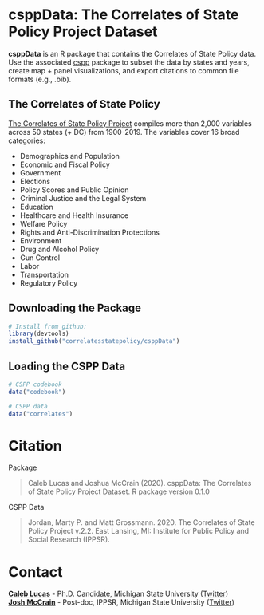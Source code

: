 
<!-- README.md is generated from README.Rmd. Please edit that file -->

# csppData: The Correlates of State Policy Project Dataset

<!-- badges: start -->

<!-- badges: end -->

**csppData** is an R package that contains the Correlates of State
Policy data. Use the associated
[cspp](https://github.com/correlatesstatepolicy/cspp) package to subset
the data by states and years, create map + panel visualizations, and
export citations to common file formats (e.g., .bib).

## The Correlates of State Policy

[The Correlates of State Policy
Project](http://ippsr.msu.edu/public-policy/correlates-state-policy)
compiles more than 2,000 variables across 50 states (+ DC) from
1900-2019. The variables cover 16 broad categories:

  - Demographics and Population
  - Economic and Fiscal Policy
  - Government
  - Elections
  - Policy Scores and Public Opinion
  - Criminal Justice and the Legal System
  - Education
  - Healthcare and Health Insurance
  - Welfare Policy
  - Rights and Anti-Discrimination Protections
  - Environment
  - Drug and Alcohol Policy
  - Gun Control
  - Labor
  - Transportation
  - Regulatory Policy

## Downloading the Package

``` r
# Install from github:
library(devtools)
install_github("correlatesstatepolicy/csppData")
```

## Loading the CSPP Data

``` r
# CSPP codebook
data("codebook")

# CSPP data
data("correlates")
```

# Citation

Package

> Caleb Lucas and Joshua McCrain (2020). csppData: The Correlates of
> State Policy Project Dataset. R package version 0.1.0

CSPP Data

> Jordan, Marty P. and Matt Grossmann. 2020. The Correlates of State
> Policy Project v.2.2. East Lansing, MI: Institute for Public Policy
> and Social Research (IPPSR).

# Contact

[**Caleb Lucas**](https://caleblucas.com/) - Ph.D. Candidate, Michigan
State University ([Twitter](https://twitter.com/caleblucas)) <br />
[**Josh McCrain**](http://joshuamccrain.com) - Post-doc, IPPSR, Michigan
State University ([Twitter](https://twitter.com/joshmccrain))
